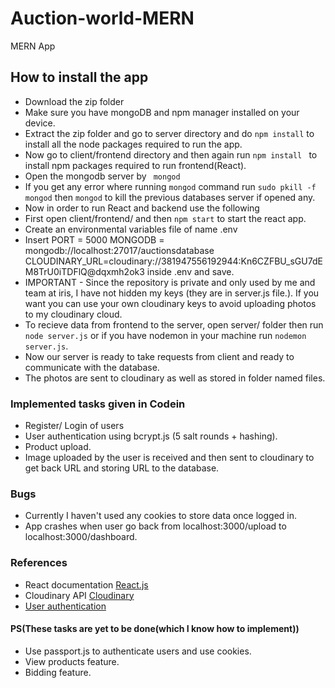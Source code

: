 # Auction-world-MERN
MERN App 

## How to install the app
* Download the zip folder
* Make sure you have mongoDB and npm manager installed on your device.
* Extract the zip folder and go to server directory and do
``npm install`` to install all the node packages required to run the app.
* Now go to client/frontend directory and then again run ``npm install `` to install npm packages required to run frontend(React).
* Open the mongodb server by
`` mongod``
* If you get any error where running ``mongod`` command run 
`` sudo pkill -f mongod ``
then ``mongod`` to kill the previous databases server if opened any.
* Now in order to run React and backend use the following
* First open client/frontend/ and then ``npm start`` to start the react app.
* Create an environmental variables file of name .env 
* Insert 
PORT = 5000
MONGODB = mongodb://localhost:27017/auctionsdatabase
CLOUDINARY_URL=cloudinary://381947556192944:Kn6CZFBU_sGU7dEM8TrU0iTDFlQ@dqxmh2ok3 
inside .env and save.
* IMPORTANT - Since the repository is private and only used by me and team at iris, I have not hidden my keys (they are in server.js file.). If you want you can use your own cloudinary keys to avoid uploading photos to my cloudinary cloud.
* To recieve data from frontend to the server, open server/ folder then run ``node server.js`` or if you have nodemon in your machine run ``nodemon server.js``.
* Now our server is ready to take requests from client and ready to communicate with the database.
* The photos are sent to cloudinary as well as stored in folder named files.


### Implemented tasks given in Codein

* Register/ Login of users
* User authentication using bcrypt.js (5 salt rounds + hashing).
* Product upload.
* Image uploaded by the user is received and then sent to cloudinary to get back URL and storing URL to the database.


### Bugs
* Currently I haven't used any cookies to store data once logged in. 
* App crashes when user go back from localhost:3000/upload to localhost:3000/dashboard.

### References
* React documentation [React.js](https://www.reactjs.org/)
* Cloudinary API [Cloudinary](https://cloudinary.com/documentation/node_integration)
* [User authentication](https://medium.com/silibrain/using-passport-bcrypt-for-full-stack-app-user-authentication-fe30a013604e)

#### PS(These tasks are yet to be done(which I know how to implement))
* Use passport.js to authenticate users and use cookies.
* View products feature.
* Bidding feature.
